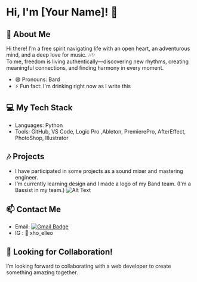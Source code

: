 # Hi, I'm [Your Name]! 👋

## 🎨 About Me
Hi there! I’m a free spirit navigating life with an open heart, an adventurous mind, and a deep love for music. 🎶✨  
To me, freedom is living authentically—discovering new rhythms, creating meaningful connections, and finding harmony in every moment. 
- 😄 Pronouns: Bard
- ⚡ Fun fact: I'm drinking right now as I write this

## 💻 My Tech Stack
- Languages: Python
- Tools: GitHub, VS Code, Logic Pro ,Ableton, PremierePro, AfterEffect, PhotoShop, Illustrator

## 🎶 Projects
- I have participated in some projects as a sound mixer and mastering engineer.
- I’m currently learning design and I made a logo of my Band team. (I'm a Bassist in my team.)
![Alt Text](https://lh3.googleusercontent.com/fife/ALs6j_EetgpLGVtNrv_cIGanFNs9LxpzoHndU9AnPdmOAsxiQ10T731XijmUS19kGSkQbSmuBE0Fz4m_Gi04xI1XhV9lXBglF4LFIu7-uTKQfgpeZ_qeZM2f-Yln5llmorPdx4I0gmqhd36Slga8ybhZxrKZZtm_6GYiWKwej0zokzm2IAmq-jhvfEUlButqpL1n3eVQNZH7ZUS0MucTBltRGD-PwLozDtjIDG-KOS1XDRLJd3JfVZzGqClCLfuTf9ynqezMFh3K87y_vcUkhy4BBNsH7kxWHynEW4JiesQMGHC2uu3oWOTklnnNvoq5uYKVAU5Dlxe-b8lG33jbthX2Dmg-facEqhVmoFGD8fcedSVsVYtZDT5rEvUXzOziuF1DMHvW3ZsGMQjYQ2GrizAHGZbtaK63X7Sbvxii3PYAFfqtEsSDw_D2XRV1PfwYeAChle9038NiN-ve38MYdFcn8sh8vgbGjFEn6skT_5ZGvYyXzrpiaVZhKs75pjzOQN2uKBTGUMWDzcivaSgnbQ72zHQspzL_zUkYI22cBleotTkzlnne_RL3H_BrcuyM67UBBMfp-aY2fjtrkhjujdvTfXEa-7asrJ1HIRjgxhDmE7GOwR-pMSS-1ncE_B6mEttZf0QppgaS292siAcrJeuHWiNJKNHn5N0G8boPL6WxSuiyoW8N-sAiLT_TdZC-H6uyfrcU7rk19oGaFLQzhzWMkCOaHjKs_Ev9zbIJNUmT4FQyqSYjuT1YJwqQP4IJwzsbeMGZ-3hKmGQUQlhgHRtr0_P24TO-FhToxw7noa7sOProgou6UAAEbTbdpOfT0Lr3ub1VsyQF4U8EQ1xroDooFVFJjP93FxJISwCtkbqliJIbDRgT0LxGmlkhshZlWZJdrvstw3afgrdTKQZwuYACxIdTH4hQuHlT3hBoHR-U-U-sSNipA61vEAHndRjUt1nCR3Yilv_ruZlKiGMLhXte-WiBZacZHEBu4fvya9xw5mdaHWn82FpEEIySjXCNExUXz3nlaFnOVjm-sW-icTOG7lU2aYL9yB2HC8slJ3TM0d7ufx8vmi-GRig8gW6s8L09amA94igHktULSBvZrqhF7T7eeEgM_deYqKV6ia88BVrQE_TKdY8zbzgP1SGcVaoUNqPzAWZb3td7dcEYqSCALtTQmthbwLV1o3FppS973QwLezO3Nzn70oAh1cvYR4iyeya9M-RxBxsx__wkZm5WY-lamwg06_VNd1B4YAaa2_ykoqK4GkdTA3kMR8i9qPXXw8zXI53oht5cGUGxQZUISYg3lGkUW8oiJcBmQWADJMMZvhjwkJ9TBuLJqC8j5vk1JX2hGjnWjMC8Z33-j4LpI8ZbltEDBg2hW_-eeOVgnXcQe0bpKtWboIGIroZ2fozp06Oyya5Xy1o5y-OirBA2u5SEFqj4215mV2Y00CoR1-EMWcEQpxk2Wwg-14LCncWAaPeoHhIbEWCnNgKVnkXwzip59O8p7kF23WhCD1ix3I86Y-meV9RN8aLAbG35V7X6KCDSITlzsUBeW14c5g85UwsjLzgM0kHJ2gorhZXmmAi2drAnL1fcfbw4edLHy-jac9FBPWmOy2rf-OvrGPj1sg=w1920-h919)


## 📫 Contact Me
- Email: [![Gmail Badge](https://img.shields.io/badge/Gmail-d14836?style=flat-square&logo=Gmail&logoColor=white&link=mailto:choelleo719@gmail.com)](mailto:choelleo719@gmail.com)
- IG : 📸 xho_elleo

  
## 🔧 Looking for Collaboration!
I’m looking forward to collaborating with a web developer to create something amazing together.

